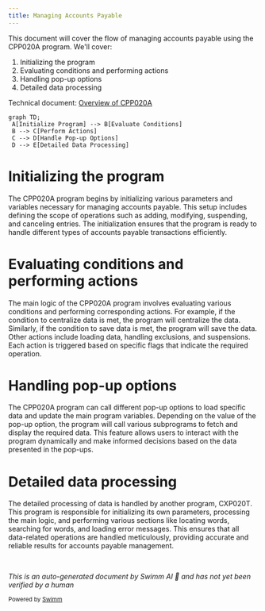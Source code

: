 ```yaml
---
title: Managing Accounts Payable
---
```

This document will cover the flow of managing accounts payable using the CPP020A program. We'll cover:

1. Initializing the program
2. Evaluating conditions and performing actions
3. Handling pop-up options
4. Detailed data processing

Technical document: <SwmLink doc-title="Overview of CPP020A">[Overview of CPP020A](/.swm/overview-of-cpp020a.d0qbjq6h.sw.md)</SwmLink>

```mermaid
graph TD;
 A[Initialize Program] --> B[Evaluate Conditions]
 B --> C[Perform Actions]
 C --> D[Handle Pop-up Options]
 D --> E[Detailed Data Processing]
```

# Initializing the program

The CPP020A program begins by initializing various parameters and variables necessary for managing accounts payable. This setup includes defining the scope of operations such as adding, modifying, suspending, and canceling entries. The initialization ensures that the program is ready to handle different types of accounts payable transactions efficiently.

# Evaluating conditions and performing actions

The main logic of the CPP020A program involves evaluating various conditions and performing corresponding actions. For example, if the condition to centralize data is met, the program will centralize the data. Similarly, if the condition to save data is met, the program will save the data. Other actions include loading data, handling exclusions, and suspensions. Each action is triggered based on specific flags that indicate the required operation.

# Handling pop-up options

The CPP020A program can call different pop-up options to load specific data and update the main program variables. Depending on the value of the pop-up option, the program will call various subprograms to fetch and display the required data. This feature allows users to interact with the program dynamically and make informed decisions based on the data presented in the pop-ups.

# Detailed data processing

The detailed processing of data is handled by another program, CXP020T. This program is responsible for initializing its own parameters, processing the main logic, and performing various sections like locating words, searching for words, and loading error messages. This ensures that all data-related operations are handled meticulously, providing accurate and reliable results for accounts payable management.

&nbsp;

*This is an auto-generated document by Swimm AI 🌊 and has not yet been verified by a human*

<SwmMeta version="3.0.0" repo-id="Z2l0aHViJTNBJTNBa2VsbG8lM0ElM0Fzd2ltbWlv" repo-name="kello"><sup>Powered by [Swimm](/)</sup></SwmMeta>
